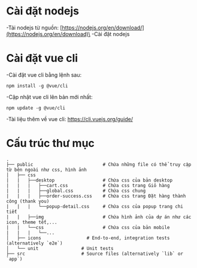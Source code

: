 # Cài đặt nodejs
-Tải nodejs từ nguồn: [https://nodejs.org/en/download/](https://nodejs.org/en/download)\
-Cài đặt nodejs
# Cài đặt vue cli
-Cài đặt vue cli bằng lệnh sau:
```
npm install -g @vue/cli
```
-Cập nhật vue cli lên bản mới nhất:
```
npm update -g @vue/cli
```
-Tài liệu thêm về vue cli: https://cli.vuejs.org/guide/
# Cấu trúc thư mục
    .
    ├── public                          # Chứa những file có thể truy cập từ bên ngoài như css, hình ảnh
    │   ├── css                   
    |   |   ├──desktop                  # Chứa css của bản desktop
    |   |   |   ├──cart.css             # Chứa css trang Giỏ hàng
    |   |   |   ├──global.css           # Chứa css chung
    |   |   |   ├──order-success.css    # Chứa css trang Đặt hàng thành công (thank you)
    |   |   |   └──popup-detail.css     # Chứa css của popup trang chi tiết
    |   |   ├──img                      # Chứa hình ảnh của dự án như các icon, theme tết,...
    |   |   └──css                      # Chứa css của bản mobile
    |   |   |   └──...
    │   ├── icons                 # End-to-end, integration tests (alternatively `e2e`)
    │   └── unit                # Unit tests
    ├── src                     # Source files (alternatively `lib` or `app`)
    
